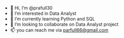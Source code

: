 - 👋 Hi, I’m @prafull30
- 👀 I’m interested in Data Analyst
- 🌱 I’m currently learning Python and SQL
- 💞️ I’m looking to collaborate on Data Analyst project
- 📫 you can reach me via parfull66@gmail.com

<!---
prafull30/prafull30 is a ✨ special ✨ repository because its `README.md` (this file) appears on your GitHub profile.
You can click the Preview link to take a look at your changes.
--->
